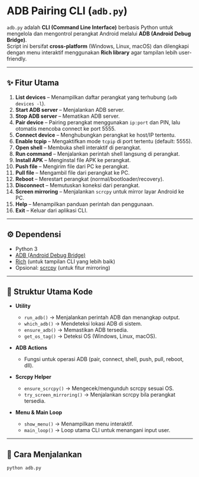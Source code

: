 # ADB Pairing CLI (`adb.py`)

`adb.py` adalah **CLI (Command Line Interface)** berbasis Python untuk mengelola dan mengontrol perangkat Android melalui **ADB (Android Debug Bridge)**.  
Script ini bersifat **cross-platform** (Windows, Linux, macOS) dan dilengkapi dengan menu interaktif menggunakan **Rich library** agar tampilan lebih user-friendly.

---

## ✨ Fitur Utama

1. **List devices** – Menampilkan daftar perangkat yang terhubung (`adb devices -l`).
2. **Start ADB server** – Menjalankan ADB server.
3. **Stop ADB server** – Mematikan ADB server.
4. **Pair device** – Pairing perangkat menggunakan `ip:port` dan PIN, lalu otomatis mencoba connect ke port 5555.
5. **Connect device** – Menghubungkan perangkat ke host/IP tertentu.
6. **Enable tcpip** – Mengaktifkan mode `tcpip` di port tertentu (default: 5555).
7. **Open shell** – Membuka shell interaktif di perangkat.
8. **Run command** – Menjalankan perintah shell langsung di perangkat.
9. **Install APK** – Menginstal file APK ke perangkat.
10. **Push file** – Mengirim file dari PC ke perangkat.
11. **Pull file** – Mengambil file dari perangkat ke PC.
12. **Reboot** – Merestart perangkat (normal/bootloader/recovery).
13. **Disconnect** – Memutuskan koneksi dari perangkat.
14. **Screen mirroring** – Menjalankan `scrcpy` untuk mirror layar Android ke PC.
15. **Help** – Menampilkan panduan perintah dan penggunaan.
0. **Exit** – Keluar dari aplikasi CLI.

---

## ⚙️ Dependensi

- Python 3
- [ADB (Android Debug Bridge)](https://developer.android.com/studio/releases/platform-tools)
- [Rich](https://pypi.org/project/rich/) (untuk tampilan CLI yang lebih baik)
- Opsional: [scrcpy](https://github.com/Genymobile/scrcpy) (untuk fitur mirroring)

---

## 📂 Struktur Utama Kode

- **Utility**
  - `run_adb()` → Menjalankan perintah ADB dan menangkap output.
  - `which_adb()` → Mendeteksi lokasi ADB di sistem.
  - `ensure_adb()` → Memastikan ADB tersedia.
  - `get_os_tag()` → Deteksi OS (Windows, Linux, macOS).

- **ADB Actions**
  - Fungsi untuk operasi ADB (pair, connect, shell, push, pull, reboot, dll).

- **Scrcpy Helper**
  - `ensure_scrcpy()` → Mengecek/mengunduh scrcpy sesuai OS.
  - `try_screen_mirroring()` → Menjalankan scrcpy bila perangkat tersedia.

- **Menu & Main Loop**
  - `show_menu()` → Menampilkan menu interaktif.
  - `main_loop()` → Loop utama CLI untuk menangani input user.

---

## 🚀 Cara Menjalankan

```bash
python adb.py
